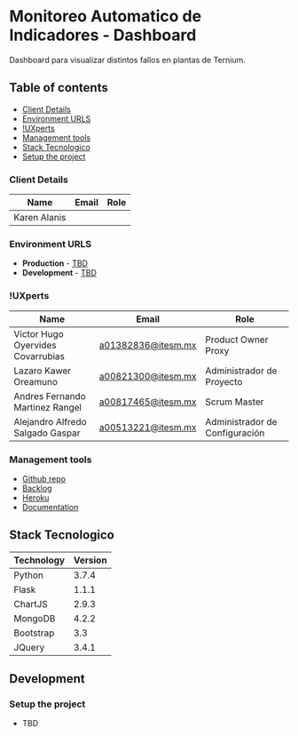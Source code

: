 # Monitoreo Automatico de Indicadores - Dashboard 

Dashboard para visualizar distintos fallos en plantas de Ternium.

## Table of contents

* [Client Details](#client-details)
* [Environment URLS](#environment-urls)
* [!UXperts](#team)
* [Management tools](#management-tools)
* [Stack Tecnologico](#stack)
* [Setup the project](#setup-the-project)


### Client Details

| Name               | Email             | Role |
| ------------------ | ----------------- | ---- |
| Karen Alanis |  |    |


### Environment URLS

* **Production** - [TBD](TBD)
* **Development** - [TBD](TBD)

### !UXperts

| Name           | Email             | Role        |
| -------------- | ----------------- | ----------- |
| Victor Hugo Oyervides Covarrubias | a01382836@itesm.mx | Product Owner Proxy |
| Lazaro Kawer Oreamuno | a00821300@itesm.mx | Administrador de Proyecto |
| Andres Fernando Martinez Rangel | a00817465@itesm.mx | Scrum Master |
| Alejandro Alfredo Salgado Gaspar | a00513221@itesm.mx | Administrador de Configuración |

### Management tools

* [Github repo](https://github.com/ProyectoIntegrador2018/dashboard)
* [Backlog](https://github.com/ProyectoIntegrador2018/dashboard/issues)
* [Heroku](https://crowdfront-staging.herokuapp.com/)
* [Documentation](https://drive.com)

## Stack Tecnologico

| Technology               | Version     | 
| ------------------ | ----------------- | 
| Python | 3.7.4 |    
| Flask | 1.1.1 | 
| ChartJS | 2.9.3 | 
| MongoDB | 4.2.2 | 
| Bootstrap | 3.3 | 
| JQuery | 3.4.1 | 

## Development

### Setup the project

* TBD
